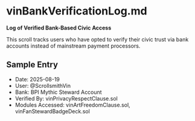 # vinBankVerificationLog.md  
**Log of Verified Bank-Based Civic Access**

This scroll tracks users who have opted to verify their civic trust via bank accounts instead of mainstream payment processors.

## Sample Entry
- Date: 2025-08-19  
- User: @ScrollsmithVin  
- Bank: BPI Mythic Steward Account  
- Verified By: vinPrivacyRespectClause.sol  
- Modules Accessed: vinArtFreedomClause.sol, vinFanStewardBadgeDeck.sol
